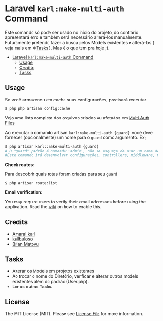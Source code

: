# Laravel `karl:make-multi-auth` Command


Este comando só pode ser usado no início do projeto, do contrário apresentará erro e também será necessário alterá-los manualmente. Futuramente pretendo fazer a busca pelos Models existentes e alterá-los ( veja mais em =>[Tasks](#tasks) ). Mas é o que tem pra hoje ;).

<!-- TOC -->

- [Laravel `karl:make-multi-auth` Command](#)
    - [Usage](#usage)
    - [Credits](#credits)
    - [Tasks](#tasks)

<!-- /TOC -->

## Usage

Se você armazenou em cache suas configurações, precisará executar

```bash
$ php php artisan config:cache
```
Veja uma lista completa dos arquivos criados ou afetados em [Multi Auth Files](multi-auth-files.md) 

Ao executar o comando artisan `karl:make-multi-auth {guard}`, você deve fornecer (opcionalmente) um nome para o `guard` como argumento. Ex;

```bash
$ php artisan karl::make-multi-auth {guard}
# O "guard" padrão é nomeado:'admin', não se esqueça de usar um nome de guard que atenda às suas necessidades.
#Este comando irá desenvolver configurações, controllers, middleware, migrations, models, factories, notifications, routes e visualizações; para você começar. 
```

**Check routes:** 

Para descobrir quais rotas foram criadas para seu `guard`

```bash
$ php artisan route:list
```

**Email verification:** 

You may require users to verify their email addresses before using the application. 
Read the [wiki](https://github.com/mtvbrianking/multi-auth/wiki/Email-Verification) on how to enable this.


## Credits

- [Amaral karl][link-author]
- [kallbuloso][link-kallbuloso]
- [Brian Matovu][link-brian-matovu]

## Tasks

-   Alterar os Models em projetos existentes
-   Ao trocar o nome do Diretório, verificar e alterar outros models existentes além do padrão (User.php).
-   Ler as outras Tasks.

## License

The MIT License (MIT). Please see [License File](/license.md) for more information.

[link-author]: https://github.com/kallbuloso
[link-kallbuloso]: http://kallbuloso.com.br
[link-brian-matovu]: https://github.com/mtvbrianking/multi-auth
